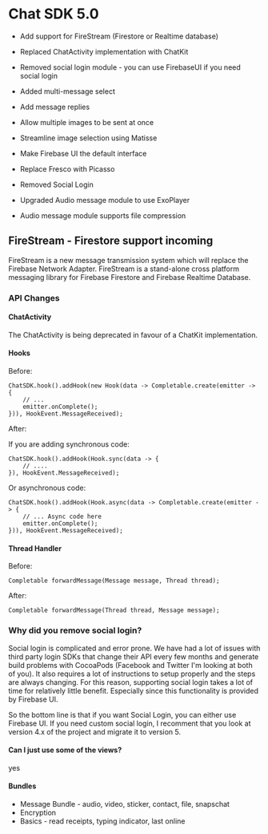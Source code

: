 # Chat SDK 5.0

- Add support for FireStream (Firestore or Realtime database)
- Replaced ChatActivity implementation with ChatKit
- Removed social login module - you can use FirebaseUI if you need social login
- Added multi-message select
- Add message replies
- Allow multiple images to be sent at once
- Streamline image selection using Matisse
- Make Firebase UI the default interface
- Replace Fresco with Picasso
- Removed Social Login

- Upgraded Audio message module to use ExoPlayer
- Audio message module supports file compression

## FireStream - Firestore support incoming

FireStream is a new message transmission system which will replace the Firebase Network Adapter. FireStream is a stand-alone cross platform messaging library for Firebase Firestore and Firebase Realtime Database. 

### API Changes

#### ChatActivity

The ChatActivity is being deprecated in favour of a ChatKit implementation. 

#### Hooks

Before:

```
ChatSDK.hook().addHook(new Hook(data -> Completable.create(emitter -> {
    // ...
    emitter.onComplete();
})), HookEvent.MessageReceived);
```

After:

If you are adding synchronous code:

```
ChatSDK.hook().addHook(Hook.sync(data -> {
    // ....
}), HookEvent.MessageReceived);
```
Or asynchronous code:

```
ChatSDK.hook().addHook(Hook.async(data -> Completable.create(emitter -> {
    // ... Async code here
    emitter.onComplete();
})), HookEvent.MessageReceived);
```

#### Thread Handler

Before:

```
Completable forwardMessage(Message message, Thread thread);
```
After:

```
Completable forwardMessage(Thread thread, Message message);
```

### Why did you remove social login?

Social login is complicated and error prone. We have had a lot of issues with third party login SDKs that change their API every few months and generate build problems with CocoaPods (Facebook and Twitter I'm looking at both of you). It also requires a lot of instructions to setup properly and the steps are always changing. For this reason, supporting social login takes a lot of time for relatively little benefit. Especially since this functionality is provided by Firebase UI. 

So the bottom line is that if you want Social Login, you can either use Firebase UI. If you need custom social login, I recomment that you look at version 4.x of the project and migrate it to version 5. 


#### Can I just use some of the views?

yes


#### Bundles

- Message Bundle - audio, video, sticker, contact, file, snapschat
- Encryption
- Basics - read receipts, typing indicator, last online 




